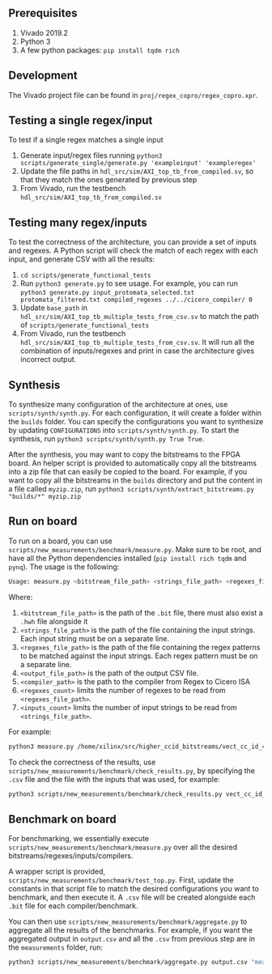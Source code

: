 ## Prerequisites

1. Vivado 2019.2
2. Python 3
3. A few python packages: `pip install tqdm rich`

## Development

The Vivado project file can be found in `proj/regex_copro/regex_copro.xpr`.

## Testing a single regex/input

To test if a single regex matches a single input

1. Generate input/regex files running `python3 scripts/generate_single/generate.py 'exampleinput' 'exampleregex'`
2. Update the file paths in `hdl_src/sim/AXI_top_tb_from_compiled.sv`, so that they match the ones generated by previous step
3. From Vivado, run the testbench `hdl_src/sim/AXI_top_tb_from_compiled.sv`

## Testing many regex/inputs

To test the correctness of the architecture, you can provide a set of inputs and regexes. A Python script will check the match of each regex with each input, and generate CSV with all the results:

1. `cd scripts/generate_functional_tests`
2. Run `python3 generate.py` to see usage. For example, you can run `python3 generate.py input_protomata_selected.txt protomata_filtered.txt compiled_regexes ../../cicero_compiler/ 0`
3. Update `base_path` in `hdl_src/sim/AXI_top_tb_multiple_tests_from_csv.sv` to match the path of `scripts/generate_functional_tests`
4. From Vivado, run the testbench `hdl_src/sim/AXI_top_tb_multiple_tests_from_csv.sv`. It will run all the combination of inputs/regexes and print in case the architecture gives incorrect output.

## Synthesis

To synthesize many configuration of the architecture at ones, use `scripts/synth/synth.py`. For each configuration, it will create a folder within the `builds` folder. You can specify the configurations you want to synthesize by updating `CONFIGURATIONS` into `scripts/synth/synth.py`. To start the synthesis, run `python3 scripts/synth/synth.py True True`.

After the synthesis, you may want to copy the bitstreams to the FPGA board. An helper script is provided to automatically copy all the bitstreams into a zip file that can easily be copied to the board. For example, if you want to copy all the bitstreams in the `builds` directory and put the content in a file called `myzip.zip`, run `python3 scripts/synth/extract_bitstreams.py "builds/*" myzip.zip`

## Run on board

To run on a board, you can use `scripts/new_measurements/benchmark/measure.py`. Make sure to be root, and have all the Python dependencies installed (`pip install rich tqdm` and `pynq`). The usage is the following:

```bash
Usage: measure.py <bitstream_file_path> <strings_file_path> <regexes_file_path> <output_file_path> <compiler_path> <regexes_count> <inputs_count>
```

Where:

1. `<bitstream_file_path>` is the path of the `.bit` file, there must also exist a `.hwh` file alongside it
2. `<strings_file_path>` is the path of the file containing the input strings. Each input string must be on a separate line.
3. `<regexes_file_path>` is the path of the file containing the regex patterns to be matched against the input strings. Each regex pattern must be on a separate line.
4. `<output_file_path>` is the path of the output CSV file.
5. `<compiler_path>` is the path to the compiler from Regex to Cicero ISA
6. `<regexes_count>` limits the number of regexes to be read from `<regexes_file_path>`.
7. `<inputs_count>` limits the number of input strings to be read from `<strings_file_path>`.

For example:

```bash
python3 measure.py /home/xilinx/src/higher_ccid_bitstreams/vect_cc_id_4_bb_n_1.bit protomata.input protomata.regex results.csv /home/xilinx/src/cicero_compiler_cpp/ 100 100
```

To check the correctness of the results, use `scripts/new_measurements/benchmark/check_results.py`, by specifying the `.csv` file and the file with the inputs that was used, for example:

```bash
python3 scripts/new_measurements/benchmark/check_results.py vect_cc_id_4_bb_n_9_brill_c++.csv ../scripts/new_measurements/benchmark/brill.input
```

## Benchmark on board

For benchmarking, we essentially execute `scripts/new_measurements/benchmark/measure.py` over all the desired bitstreams/regexes/inputs/compilers.

A wrapper script is provided, `scripts/new_measurements/benchmark/test_top.py`. First, update the constants in that script file to match the desired configurations you want to benchmark, and then execute it. A `.csv` file will be created alongside each `.bit` file for each compiler/benchmark.

You can then use `scripts/new_measurements/benchmark/aggregate.py` to aggregate all the results of the benchmarks. For example, if you want the aggregated output in `output.csv` and all the `.csv` from previous step are in the `measurements` folder, run:

```bash
python3 scripts/new_measurements/benchmark/aggregate.py output.csv "measurements/*.csv"
```